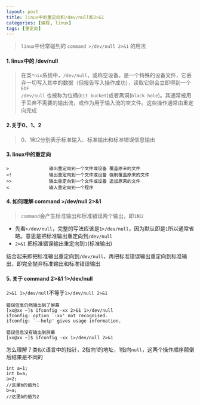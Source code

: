 ```yaml
---
layout: post
title: linux中的重定向和/dev/null和2>&1
categories: [编程, linux]
tags: [重定向]
---
```


> `linux`中经常碰到的 `command >/dev/null 2>&1` 的用法

#### 1. linux中的 /dev/null
> 在类`*nix`系统中，`/dev/null`，或称空设备，是一个特殊的设备文件，它丢弃一切写入其中的数据（但报告写入操作成功），读取它则会立即得到一个`EOF`   
> `/dev/null` 也被称为位桶(`bit bucket`)或者黑洞(`black hole`)。其通常被用于丢弃不需要的输出流，或作为用于输入流的空文件。这些操作通常由重定向完成
  
#### 2.关于0、1、2
> 0、1和2分别表示标准输入、标准输出和标准错误信息输出

#### 3. linux中的重定向
```
>               输出重定向到一个文件或设备 覆盖原来的文件
>!              输出重定向到一个文件或设备 强制覆盖原来的文件
>>              输出重定向到一个文件或设备 追加原来的文件
<               输入重定向到一个程序 
```

#### 4. 如何理解 command >/dev/null 2>&1

> `command`会产生标准输出和标准错误两个输出，即`1和2`

* 先看`>/dev/null`，完整的写法应该是`1>/dev/null`，因为默认即是`1`所以通常省略。意思是把标准输出重定向到`/dev/null`   
* `2>&1` 把标准错误输出重定向到`1`(标准输出)

结合起来即把标准输出重定向到`/dev/null`，再把标准错误输出重定向到标准输出，即完全抛弃标准输出和标准错误输出

#### 5. 关于 command 2>&1 1>/dev/null

`2>&1 1>/dev/null`不等于`1>/dev/null 2>&1`

```
错误信息仍然输出到了屏幕
[xx@xx ~]$ ifconfig -xx 2>&1 1>/dev/null
ifconfig: option `-xx' not recognised.
ifconfig: `--help' gives usage information.

错误信息没有输出到屏幕
[xx@xx ~]$ ifconfig -xx 1>/dev/null 2>&1

```

怎么理解？类似`C`语言中的指针，2指向1的地址，1指向`null`，这两个操作顺序颠倒后结果是不同的

```
int a=1;
int b=a;
a=2;
//这里b的值为1
b=a;
//这里b的值为2
```